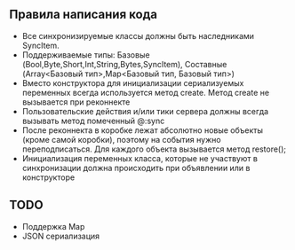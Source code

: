 

## Правила написания кода
- Все синхронизируемые классы должны быть наследниками SyncItem.
- Поддерживаемые типы: Базовые (Bool,Byte,Short,Int,String,Bytes,SyncItem), Составные (Array<Базовый тип>,Map<Базовый тип, Базовый тип>)
- Вместо конструктора для инициализации сериализуемых переменных всегда используется метод create. Метод create не вызывается при реконнекте
- Пользовательские действия и/или тики сервера должны всегда вызывать метод помеченный @:sync
- После реконнекта в коробке лежат абсолютно новые объекты (кроме самой коробки), поэтому на события нужно переподписаться. Для каждого объекта вызывается метод restore();
- Инициализация переменных класса, которые не участвуют в синхронизации должна происходить при объявлении или в конструкторе

## TODO

- Поддержка Map
- JSON сериализация